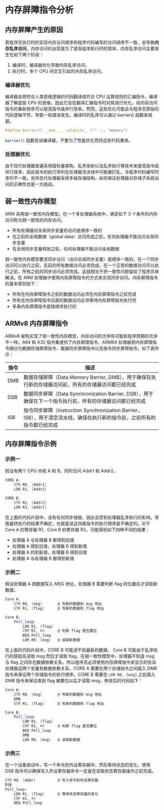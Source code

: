 # 内存屏障指令分析

## 内存屏障产生的原因

若程序在执行时的实际内存访问顺序和程序代码编写的访问顺序不一致，会导致**内存乱序访问**。内存访问的出现是为了提高程序执行时的效率。内存乱序访问主要发生在如下两个阶段：

1. 编译时，编译器优化导致内存乱序访问。
2. 执行时，多个 CPU 间交互引起的内存乱序访问。

### 编译器优化

编译器会把符合人类思维逻辑的代码翻译成符合 CPU 运算规则的汇编指令，编译器了解底层 CPU 的思维，因此它会在翻译汇编指令时对其进行优化。如内存访问指令的重新排序可以提高指令级并行效率。然而，这些优化可能会与程序员原始的代码逻辑不符，导致一些错误发生。编译时的乱序可以通过 barrier() 函数来规避。

```c
#define barrier() __asm__ __volatile__ ("" ::: "memory")
```

`barrier()` 函数告诉编译器，不要为了性能优化而将这些代码重排。

### 处理器优化

由于现代处理器普遍采用超标量架构、乱序发射以及乱序执行等技术来提高指令级并行效率，因此指令的执行序列在处理器流水线中可能被打乱，与程序代码编写时序列不一致。另外现代处理器采用多级存储结构，如何保证处理器对存储子系统访问的正确性也是一大挑战。

## 弱一致性内存模型

ARM 采用弱一致性内存模型。在一个多处理器系统中，满足如下 3 个条件的内存访问称为弱一致性的内存访问。

- 所有处理器对全局同步变量的访问是顺序一致的
- 在之前的全局数据（global data）访问完成之前，任何处理器不能访问全局同步变量
- 在全局同步变量释放之前，任何处理器不能访问全局数据

弱一致性内存模型要求同步访问（访问全局同步变量）是顺序一致的，在一个同步访问可以执行之前，先前的所有数据访问必须完成。在一个正常的数据访问可以执行之前，所有之前的同步访问必须完成。这就相当于把一致性问题留给了程序员来解决。在 ARM 处理器中使用内存屏障指令的方式来实现同步访问。内存屏障指令的基本原则如下：

- 所有在内存屏障指令之前的数据访问必须在内存屏障指令之前完成
- 所有在内存屏障指令后面的数据访问必须等待内存屏障指令执行完
- 多条内存屏障指令是按顺序执行的

##  ARMv8 内存屏障指令

ARMv8 架构实现了弱一致性内存模型，内存访问的次序有可能和程序预期的次序不一样。A64 和 A32 指令集提供了内存屏障指令，ARM64 处理器把内存屏障指令细分为数据存储屏障指令、数据同步屏障指令以及指令同步屏障指令。如下表所示：

| 指令 | 描述                                                         |
| ---- | ------------------------------------------------------------ |
| DMB  | 数据存储屏障（Data Memory Barrier, DMB），用于确保在执行新的存储器访问前，所有的存储器访问都已经完成 |
| DSB  | 数据同步屏障（Data Synchronization Barrier, DSB），用于确保在下一个指令执行前，所有的存储器访问都已经完成 |
| ISB  | 指令同步屏障（Instruction Synchronization Barrier，ISB），用于清空流水线，确保在执行新的指令前，之前所有的指令都已经完成 |

## 内存屏障指令示例

### 示例一

假设有两个 CPU 内核 A 和 B，同时访问 Addr1 和 Addr2。

```asm
CORE A:
    STR R0, [Addr1]
    LDR R1, [Addr2]
    
CORE B:
    STR R2, [Addr2]
    LDR R3, [Addr1]
```

在上面的代码片段中，没有任何同步措施，因此会受到处理器乱序执行的影响，导致最终执行的结果不确定，也就是说这四条指令的执行顺序是不确定的。对于 Core A 的寄存器 R1、Core B 的寄存器 R3，可能得到如下四种不同的结果：

- 处理器 A 与处理器 B 都得到旧值
- 处理器 A 得到旧值，处理器 B 得到新值
- 处理器 A 的到新值，处理器 B 得到旧值
- 处理器 A 与处理器  B 都得到新值

### 示例二

假设处理器 A 把数据写入 MSG 地址，处理器 B 需要判断 flag 的位置后才读取新数据。

```asm
Core A:
    STR R0, [msg]       @ 写新的数据到 msg 地址
    STR R1, [flag]      @ 写新的数据到 flag 地址

Core B:
    Poll_loop:
        LDR R1, [flag]
        CMP R1, #0      @ 判断 flag 是否置位
        BEQ Poll_loop
        LDR R0, [msg]   @ 读取新数据
```

在上面的代码片段中，CORE B 可能读不到最新的数据， Core B 可能由于乱序执行的原因先读取 msg 然后才读取 flag。在弱一致性模型中，处理器不知道 msg 与 flag 之间存在数据依赖关系，所以程序员必须使用内存屏障指令来显示的告诉处理器这两个变量有数据依赖关系。CORE A 需要在两个存储指令之间插入 DMB 指令来保证两个存储指令的执行顺序。CORE B 需要在 `LDR R0, [msg]` 之前插入 DMB 指令来保证直到 flag 被置位以后才读取 msg，修改后的代码如下：

```asm
Core A:
    STR R0, [msg]       @ 写新的数据到 msg 地址
    DMB
    STR R1, [flag]      @ 写新的数据到 flag 地址

Core B:
    Poll_loop:
        LDR R1, [flag]
        CMP R1, #0      @ 判断 flag 是否置位
        BEQ Poll_loop
        DMB
        LDR R0, [msg]   @ 读取新数据
```

### 示例三

在一个设备驱动中，写一个命令到外设寄存器中，然后等待状态的变化。使用 DSB 指令可以确保写入外设寄存器命令一定是在读取状态寄存器操作之前完成。

```asm
STR R0, [Addr]          @ 写入命令到外设寄存器
DSB
Poll_loop:
    LDR R1, [flag]      @ 等待状态寄存器的变化
    CMP R1, #0
    BEQ Poll_loop
```

